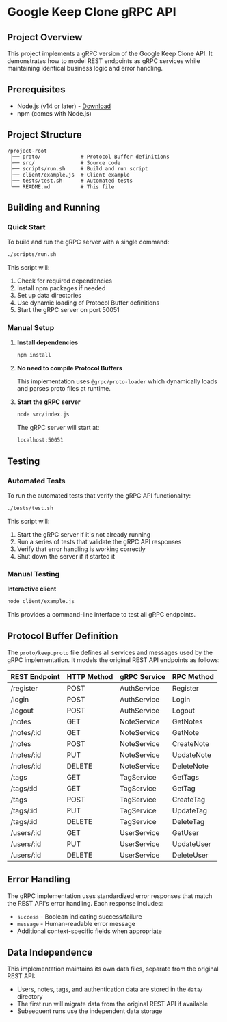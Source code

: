 # Google Keep Clone gRPC API

## Project Overview

This project implements a gRPC version of the Google Keep Clone API. It demonstrates how to model REST endpoints as gRPC services while maintaining identical business logic and error handling.

## Prerequisites

- Node.js (v14 or later) - [Download](https://nodejs.org/)
- npm (comes with Node.js)

## Project Structure

```
/project-root
 ├── proto/             # Protocol Buffer definitions
 ├── src/               # Source code
 ├── scripts/run.sh     # Build and run script
 ├── client/example.js  # Client example
 ├── tests/test.sh      # Automated tests
 └── README.md          # This file
```

## Building and Running

### Quick Start

To build and run the gRPC server with a single command:

```sh
./scripts/run.sh
```

This script will:
1. Check for required dependencies
2. Install npm packages if needed
3. Set up data directories
4. Use dynamic loading of Protocol Buffer definitions
5. Start the gRPC server on port 50051

### Manual Setup

1. **Install dependencies**
   ```sh
   npm install
   ```

2. **No need to compile Protocol Buffers**
   
   This implementation uses `@grpc/proto-loader` which dynamically loads and parses proto files at runtime.

3. **Start the gRPC server**
   ```sh
   node src/index.js
   ```

   The gRPC server will start at:
   ```
   localhost:50051
   ```

## Testing

### Automated Tests

To run the automated tests that verify the gRPC API functionality:

```sh
./tests/test.sh
```

This script will:
1. Start the gRPC server if it's not already running
2. Run a series of tests that validate the gRPC API responses
3. Verify that error handling is working correctly
4. Shut down the server if it started it

### Manual Testing

**Interactive client**
```sh
node client/example.js
```

This provides a command-line interface to test all gRPC endpoints.

## Protocol Buffer Definition

The `proto/keep.proto` file defines all services and messages used by the gRPC implementation. It models the original REST API endpoints as follows:

| REST Endpoint | HTTP Method | gRPC Service | RPC Method |
|---------------|-------------|--------------|------------|
| /register     | POST        | AuthService  | Register   |
| /login        | POST        | AuthService  | Login      |
| /logout       | POST        | AuthService  | Logout     |
| /notes        | GET         | NoteService  | GetNotes   |
| /notes/:id    | GET         | NoteService  | GetNote    |
| /notes        | POST        | NoteService  | CreateNote |
| /notes/:id    | PUT         | NoteService  | UpdateNote |
| /notes/:id    | DELETE      | NoteService  | DeleteNote |
| /tags         | GET         | TagService   | GetTags    |
| /tags/:id     | GET         | TagService   | GetTag     |
| /tags         | POST        | TagService   | CreateTag  |
| /tags/:id     | PUT         | TagService   | UpdateTag  |
| /tags/:id     | DELETE      | TagService   | DeleteTag  |
| /users/:id    | GET         | UserService  | GetUser    |
| /users/:id    | PUT         | UserService  | UpdateUser |
| /users/:id    | DELETE      | UserService  | DeleteUser |

## Error Handling

The gRPC implementation uses standardized error responses that match the REST API's error handling. Each response includes:

- `success` - Boolean indicating success/failure
- `message` - Human-readable error message
- Additional context-specific fields when appropriate

## Data Independence

This implementation maintains its own data files, separate from the original REST API:

- Users, notes, tags, and authentication data are stored in the `data/` directory
- The first run will migrate data from the original REST API if available
- Subsequent runs use the independent data storage

